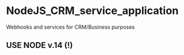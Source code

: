# NodeJS_CRM_service_application
Webhooks and services for CRM/Business purposes 

## USE NODE v.14 (!)

